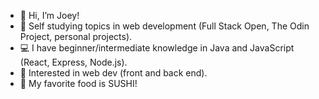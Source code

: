 - 👋 Hi, I’m Joey!
- 🌱 Self studying topics in web development (Full Stack Open, The Odin Project, personal projects).
- 💻 I have beginner/intermediate knowledge in Java and JavaScript (React, Express, Node.js).
- 👀 Interested in web dev (front and back end).
- 🍣 My favorite food is SUSHI!

<!---
jleesys/jleesys is a ✨ special ✨ repository because its `README.md` (this file) appears on your GitHub profile.
You can click the Preview link to take a look at your changes.
--->
